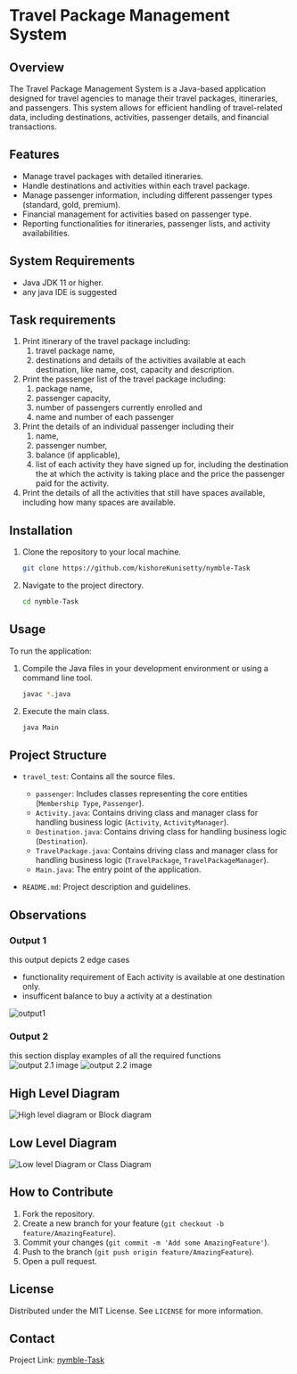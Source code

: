# Travel Package Management System

## Overview
The Travel Package Management System is a Java-based application designed for travel agencies to manage their travel packages, itineraries, and passengers. This system allows for efficient handling of travel-related data, including destinations, activities, passenger details, and financial transactions.

## Features
- Manage travel packages with detailed itineraries.
- Handle destinations and activities within each travel package.
- Manage passenger information, including different passenger types (standard, gold, premium).
- Financial management for activities based on passenger type.
- Reporting functionalities for itineraries, passenger lists, and activity availabilities.

## System Requirements
- Java JDK 11 or higher.
- any java IDE is suggested

## Task requirements

1. Print itinerary of the travel package including: 
    1. travel package name, 
    2. destinations and details of the activities available at each destination, like name, cost, capacity and description.
2. Print the passenger list of the travel package including: 
    1. package name, 
    2. passenger capacity, 
    3. number of passengers currently enrolled and 
    4. name and number of each passenger
3. Print the details of an individual passenger including their 
    1. name, 
    2. passenger number, 
    3. balance (if applicable), 
    4. list of each activity they have signed up for, including the destination the at which the activity is taking place and the price the passenger paid for the activity.
4. Print the details of all the activities that still have spaces available, including how many spaces are available.

## Installation
1. Clone the repository to your local machine.
   ```bash
   git clone https://github.com/kishoreKunisetty/nymble-Task
   ```
2. Navigate to the project directory.
   ```bash
   cd nymble-Task
   ```

## Usage
To run the application:
1. Compile the Java files in your development environment or using a command line tool.
   ```bash
   javac *.java
   ```
2. Execute the main class.
   ```bash
   java Main
   ```

## Project Structure
- `travel_test`: Contains all the source files.
  - `passenger`: Includes classes representing the core entities (`Membership Type`, `Passenger`).
  - `Activity.java`: Contains driving class and manager class for handling business logic (`Activity`, `ActivityManager`).
  - `Destination.java`: Contains driving class  for handling business logic (`Destination`).
  - `TravelPackage.java`: Contains driving class and manager class for handling business logic (`TravelPackage`, `TravelPackageManager`).
  - `Main.java`: The entry point of the application.

- `README.md`: Project description and guidelines.

## Observations 
### Output 1
this output depicts 2 edge cases
- functionality requirement of Each activity is available at one destination only. 
- insufficent balance to buy a activity at a destination

![output1](./assets/output1.png)

### Output 2
this section display examples of all the required functions 
![output 2.1 image](./assets/output2_1.png)
![output 2.2 image](./assets/output2_2.png)

## High Level Diagram
![High level diagram or Block diagram](./assets/HLD1.jpg)

## Low Level Diagram
![Low level Diagram or Class Diagram](./assets/UML1.jpg)

## How to Contribute
1. Fork the repository.
2. Create a new branch for your feature (`git checkout -b feature/AmazingFeature`).
3. Commit your changes (`git commit -m 'Add some AmazingFeature'`).
4. Push to the branch (`git push origin feature/AmazingFeature`).
5. Open a pull request.

## License
Distributed under the MIT License. See `LICENSE` for more information.

## Contact
Project Link: [nymble-Task](https://github.com/kishoreKunisetty/nymble-Task)